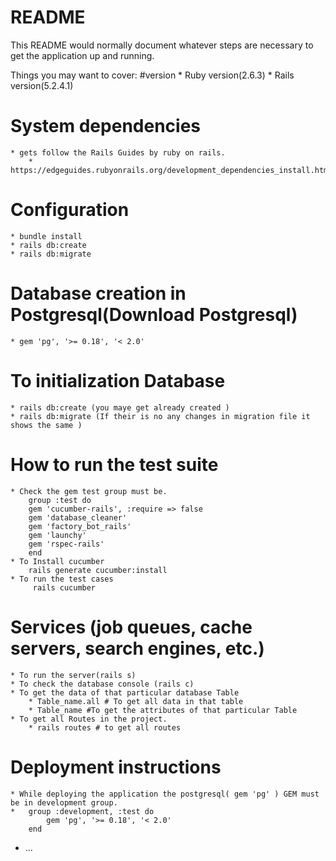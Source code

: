# README

This README would normally document whatever steps are necessary to get the
application up and running.

Things you may want to cover:
#version
    * Ruby version(2.6.3)
    * Rails version(5.2.4.1)

# System dependencies
    * gets follow the Rails Guides by ruby on rails.
        * https://edgeguides.rubyonrails.org/development_dependencies_install.html 
    

# Configuration
    * bundle install
    * rails db:create 
    * rails db:migrate

# Database creation in Postgresql(Download Postgresql)
    * gem 'pg', '>= 0.18', '< 2.0'

# To initialization Database 
    * rails db:create (you maye get already created ) 
    * rails db:migrate (If their is no any changes in migration file it shows the same )

# How to run the test suite
    * Check the gem test group must be.
        group :test do
        gem 'cucumber-rails', :require => false        
        gem 'database_cleaner'
        gem 'factory_bot_rails'
        gem 'launchy'
        gem 'rspec-rails'
        end
    * To Install cucumber 
        rails generate cucumber:install
    * To run the test cases
         rails cucumber

# Services (job queues, cache servers, search engines, etc.)
    * To run the server(rails s)
    * To check the database console (rails c)
    * To get the data of that particular database Table 
        * Table_name.all # To get all data in that table
        * Table_name #To get the attributes of that particular Table
    * To get all Routes in the project.
        * rails routes # to get all routes
    

# Deployment instructions
    * While deploying the application the postgresql( gem 'pg' ) GEM must be in development group.
    *   group :development, :test do
            gem 'pg', '>= 0.18', '< 2.0'
        end 

* ...
